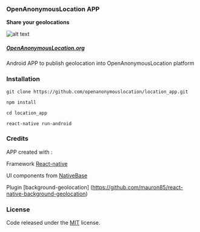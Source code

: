### OpenAnonymousLocation APP

**Share your geolocations**

![alt text](http://openanonymouslocation.org/img/logov5_64x64.png "OpenAnonymousLocation")

##### [OpenAnonymousLocation.org](http://openanonymouslocation.org)

Android APP to publish geolocation into OpenAnonymousLocation platform


### Installation

```
git clone https://github.com/openanonymouslocation/location_app.git

npm install

cd location_app

react-native run-android
```

### Credits

APP created with :

 Framework  [React-native](https://facebook.github.io/react-native/)

 UI components from [NativeBase](https://nativebase.io/)

 Plugin [background-geolocation]  (https://github.com/mauron85/react-native-background-geolocation)

### License

 Code released under the [MIT](https://github.com/BlackrockDigital/startbootstrap-new-age/blob/gh-pages/LICENSE) license.
